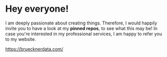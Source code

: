 # Hey everyone!
I am deeply passionate about creating things. Therefore, I would happily invite you to have a look at my **pinned repos**, to see what this may be! In case you're interested in my professional services, I am happy to refer you to my website.

https://bruecknerdata.com/


<!--
**BenNorsk/bennorsk** is a ✨ _special_ ✨ repository because its `README.md` (this file) appears on your GitHub profile.

Here are some ideas to get you started:

- 🔭 I’m currently working on ...
- 🌱 I’m currently learning ...
- 👯 I’m looking to collaborate on ...
- 🤔 I’m looking for help with ...
- 💬 Ask me about ...
- 📫 How to reach me: ...
- 😄 Pronouns: ...
- ⚡ Fun fact: ...
-->
